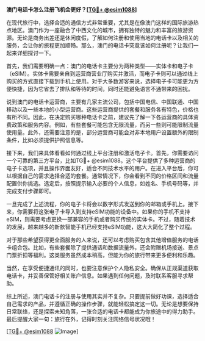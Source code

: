 **澳门电话卡怎么注册飞机会更好？[[TG💪+ @esim1088](https://t.me/s/esim1088)]**

在现代旅行中，选择合适的通信方式非常重要，尤其是在像澳门这样的国际旅游热点地区。澳门作为一座融合了中西文化的城市，拥有独特的魅力和丰富的旅游资源。无论是商务出差还是休闲度假，了解如何注册和使用当地的电话卡以及相关的服务，会让你的旅程更加顺畅。那么，澳门的电话卡究竟该如何注册呢？让我们一起来详细探讨一下。

首先，我们需要明确一点：澳门的电话卡主要分为两种类型——实体卡和电子卡（eSIM）。实体卡需要亲自到运营商营业厅购买并激活，而电子卡则可以通过线上购买的方式直接下载到手机上使用。对于大多数游客来说，选择电子卡可能更为方便快捷，因为它省去了排队和等待的时间，同时还能避免语言不通带来的困扰。

说到澳门的电话卡运营商，主要有几家主流公司，包括中国电信、中国联通、中国移动以及一些本地的小型运营商。这些运营商提供的套餐和服务各有特色，价格也有所不同。因此，在决定购买哪种电话卡之前，建议先了解一下各运营商的具体资费政策和服务内容。例如，有些套餐可能包含无限流量，而另一些则可能限制流量使用量。此外，还需要注意的是，部分运营商可能会对非本地用户设置额外的限制条件，比如必须提供护照信息等。

接下来，我们来具体看看如何通过线上平台注册和激活电子卡。首先，你需要访问一个可靠的第三方平台，比如TG💪+ @esim1088。这个平台提供了多种运营商的电子卡选项，并且操作界面友好，适合不同技术水平的用户。在进入平台后，你可以根据自己的需求选择合适的套餐。通常情况下，你会看到不同的价格区间和流量配置供你挑选。选定后，按照提示输入必要的个人信息，如姓名、手机号码等，并完成支付步骤即可。

一旦完成了上述流程，你的电子卡将会以数字形式发送到你的邮箱或手机上。接下来，你需要将这张电子卡导入到支持eSIM功能的设备中。如果你的手机不支持eSIM，则需要考虑更换一部兼容的手机或者购买传统的实体卡。不过，随着技术的发展，越来越多的新款智能手机已经支持eSIM功能，这大大简化了整个过程。

对于那些希望获得更全面服务的人来说，还可以考虑购买包含其他增值服务的电话卡组合包。比如，有些套餐除了提供通话和数据流量外，还会附赠机场接送、景点门票折扣等福利。这类服务虽然成本稍高，但能为你的旅行带来更多便利和乐趣。

当然，在享受便捷通讯的同时，也要注意保护个人隐私安全。确保从正规渠道获取电话卡，并妥善保管好相关账户信息。如果遇到任何问题，及时联系客服寻求帮助。

综上所述，澳门电话卡的注册与使用其实并不复杂。只要提前做好功课，选择适合自己需求的产品，并遵循正确的操作步骤，就能轻松搞定这一切。无论是想要保持日常联络，还是探索未知角落，一张合适的电话卡都能成为你旅途中的得力助手。最后提醒大家一句：旅行在外，记得时刻关注网络信号状况哦！

[[TG💪+ @esim1088](https://t.me/s/esim1088) ![Image](https://i.postimg.cc/4NQfJmqS/Snipaste-2025-05-13-00-14-12.png)]
